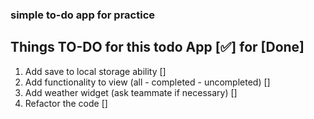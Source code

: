 ### simple to-do app for practice

## Things TO-DO for this todo App [✅] for [Done]

1. Add save to local storage ability []
2. Add functionality to view (all - completed - uncompleted) []
3. Add weather widget (ask teammate if necessary) []
4. Refactor the code []
